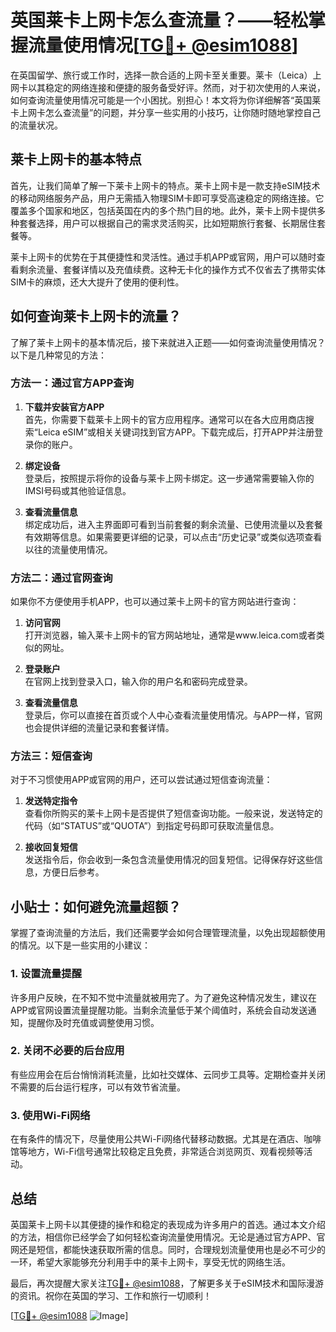 # 英国莱卡上网卡怎么查流量？——轻松掌握流量使用情况[[TG💪+ @esim1088](https://t.me/s/esim1088)]

在英国留学、旅行或工作时，选择一款合适的上网卡至关重要。莱卡（Leica）上网卡以其稳定的网络连接和便捷的服务备受好评。然而，对于初次使用的人来说，如何查询流量使用情况可能是一个小困扰。别担心！本文将为你详细解答“英国莱卡上网卡怎么查流量”的问题，并分享一些实用的小技巧，让你随时随地掌控自己的流量状况。

## 莱卡上网卡的基本特点

首先，让我们简单了解一下莱卡上网卡的特点。莱卡上网卡是一款支持eSIM技术的移动网络服务产品，用户无需插入物理SIM卡即可享受高速稳定的网络连接。它覆盖多个国家和地区，包括英国在内的多个热门目的地。此外，莱卡上网卡提供多种套餐选择，用户可以根据自己的需求灵活购买，比如短期旅行套餐、长期居住套餐等。

莱卡上网卡的优势在于其便捷性和灵活性。通过手机APP或官网，用户可以随时查看剩余流量、套餐详情以及充值续费。这种无卡化的操作方式不仅省去了携带实体SIM卡的麻烦，还大大提升了使用的便利性。

## 如何查询莱卡上网卡的流量？

了解了莱卡上网卡的基本情况后，接下来就进入正题——如何查询流量使用情况？以下是几种常见的方法：

### 方法一：通过官方APP查询

1. **下载并安装官方APP**  
   首先，你需要下载莱卡上网卡的官方应用程序。通常可以在各大应用商店搜索“Leica eSIM”或相关关键词找到官方APP。下载完成后，打开APP并注册登录你的账户。

2. **绑定设备**  
   登录后，按照提示将你的设备与莱卡上网卡绑定。这一步通常需要输入你的IMSI号码或其他验证信息。

3. **查看流量信息**  
   绑定成功后，进入主界面即可看到当前套餐的剩余流量、已使用流量以及套餐有效期等信息。如果需要更详细的记录，可以点击“历史记录”或类似选项查看以往的流量使用情况。

### 方法二：通过官网查询

如果你不方便使用手机APP，也可以通过莱卡上网卡的官方网站进行查询：

1. **访问官网**  
   打开浏览器，输入莱卡上网卡的官方网站地址，通常是www.leica.com或者类似的网址。

2. **登录账户**  
   在官网上找到登录入口，输入你的用户名和密码完成登录。

3. **查看流量信息**  
   登录后，你可以直接在首页或个人中心查看流量使用情况。与APP一样，官网也会提供详细的流量记录和套餐详情。

### 方法三：短信查询

对于不习惯使用APP或官网的用户，还可以尝试通过短信查询流量：

1. **发送特定指令**  
   查看你所购买的莱卡上网卡是否提供了短信查询功能。一般来说，发送特定的代码（如“STATUS”或“QUOTA”）到指定号码即可获取流量信息。

2. **接收回复短信**  
   发送指令后，你会收到一条包含流量使用情况的回复短信。记得保存好这些信息，方便日后参考。

## 小贴士：如何避免流量超额？

掌握了查询流量的方法后，我们还需要学会如何合理管理流量，以免出现超额使用的情况。以下是一些实用的小建议：

### 1. 设置流量提醒

许多用户反映，在不知不觉中流量就被用完了。为了避免这种情况发生，建议在APP或官网设置流量提醒功能。当剩余流量低于某个阈值时，系统会自动发送通知，提醒你及时充值或调整使用习惯。

### 2. 关闭不必要的后台应用

有些应用会在后台悄悄消耗流量，比如社交媒体、云同步工具等。定期检查并关闭不需要的后台运行程序，可以有效节省流量。

### 3. 使用Wi-Fi网络

在有条件的情况下，尽量使用公共Wi-Fi网络代替移动数据。尤其是在酒店、咖啡馆等地方，Wi-Fi信号通常比较稳定且免费，非常适合浏览网页、观看视频等活动。

## 总结

英国莱卡上网卡以其便捷的操作和稳定的表现成为许多用户的首选。通过本文介绍的方法，相信你已经学会了如何轻松查询流量使用情况。无论是通过官方APP、官网还是短信，都能快速获取所需的信息。同时，合理规划流量使用也是必不可少的一环，希望大家能够充分利用手中的莱卡上网卡，享受无忧的网络生活。

最后，再次提醒大家关注[TG💪+ @esim1088](https://t.me/s/esim1088)，了解更多关于eSIM技术和国际漫游的资讯。祝你在英国的学习、工作和旅行一切顺利！

[[TG💪+ @esim1088](https://t.me/s/esim1088) ![Image](https://i.postimg.cc/4NQfJmqS/Snipaste-2025-05-13-00-14-12.png)]